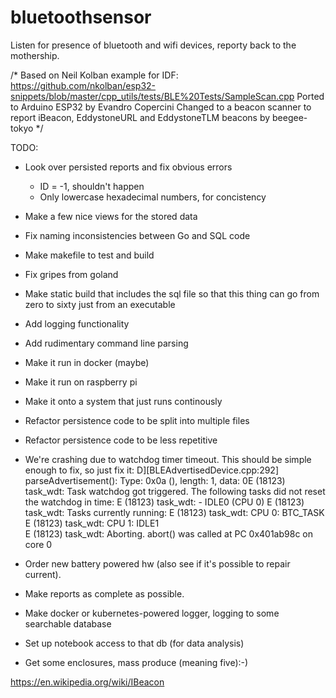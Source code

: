 # bluetoothsensor
Listen for presence of bluetooth and wifi devices, reporty back to the mothership.

/*
   Based on Neil Kolban example for IDF: https://github.com/nkolban/esp32-snippets/blob/master/cpp_utils/tests/BLE%20Tests/SampleScan.cpp
   Ported to Arduino ESP32 by Evandro Copercini
   Changed to a beacon scanner to report iBeacon, EddystoneURL and EddystoneTLM beacons by beegee-tokyo
*/



TODO:

* Look over persisted reports and fix obvious errors
  * ID = -1, shouldn't happen
  * Only lowercase hexadecimal numbers, for concistency

* Make a few nice views for the stored data
* Fix naming inconsistencies between Go and SQL code
* Make makefile to test and build
* Fix gripes from goland
* Make static build that includes the sql file so that this thing
  can go from zero to sixty just from an executable
* Add logging functionality
* Add rudimentary command line parsing
* Make it run in docker (maybe)
* Make it run on raspberry pi
* Make it onto a system that just runs continously
* Refactor persistence code to be split into multiple files
* Refactor persistence code to be less repetitive


*  We're crashing due to watchdog timer timeout.  This should be simple enough to fix, so just fix it:
     D][BLEAdvertisedDevice.cpp:292] parseAdvertisement(): Type: 0x0a (), length: 1, data: 0E (18123) task_wdt: Task watchdog got triggered. The following tasks did not reset the watchdog in time:
     E (18123) task_wdt:  - IDLE0 (CPU 0)
     E (18123) task_wdt: Tasks currently running:
     E (18123) task_wdt: CPU 0: BTC_TASK
     E (18123) task_wdt: CPU 1: IDLE1  
     E (18123) task_wdt: Aborting.
     abort() was called at PC 0x401ab98c on core 0


* Order new battery powered hw (also see if it's possible to repair current).
* Make reports as complete as possible.
* Make docker or kubernetes-powered logger, logging to some searchable database
* Set up notebook access to that db (for data analysis)
* Get some enclosures, mass produce (meaning five):-)



https://en.wikipedia.org/wiki/IBeacon

